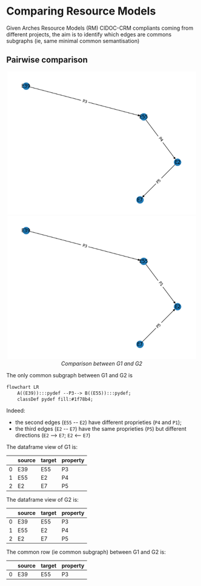 # Comparing Resource Models

Given Arches Resource Models (RM) CIDOC-CRM compliants coming from different projects, the aim is to identify which edges are commons subgraphs (ie, same minimal common semantisation)

## Pairwise comparison


<p align="center">
  <img alt="img-name" src="../www/rm-compar-g1.png" width="500">
  <img alt="img-name" src="../www/rm-compar-g2.png" width="500">
  <br>
    <em>Comparison between G1 and G2</em>
</p>

The only common subgraph between G1 and G2 is

```mermaid
flowchart LR
    A((E39)):::pydef --P3--> B((E55)):::pydef;
	classDef pydef fill:#1f78b4;
```
Indeed:
* the second edges (`E55` -- `E2`) have different proprieties (`P4` and `P1`);
* the third edges (`E2` -- `E7`) have the same proprieties (`P5`) but different directions (`E2` --> `E7`; `E2` <-- `E7`)

The dataframe view of G1 is:

|    | source   | target   | property   |
|---:|:---------|:---------|:-----------|
|  0 | E39      | E55      | P3         |
|  1 | E55      | E2       | P4         |
|  2 | E2       | E7       | P5         |

The dataframe view of G2 is:

|    | source   | target   | property   |
|---:|:---------|:---------|:-----------|
|  0 | E39      | E55      | P3         |
|  1 | E55      | E2       | P4         |
|  2 | E2       | E7       | P5         |

The common row (ie common subgraph) between G1 and G2 is:

|    | source   | target   | property   |
|---:|:---------|:---------|:-----------|
|  0 | E39      | E55      | P3         |


